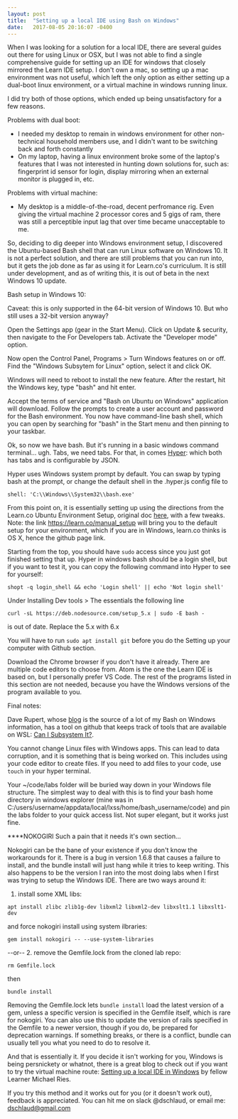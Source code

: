 ```yaml
---
layout: post
title:  "Setting up a local IDE using Bash on Windows"
date:   2017-08-05 20:16:07 -0400
---
```



When I was looking for a solution for a local IDE, there are several guides out there for using Linux or OSX, but I was not able to find a single comprehensive guide for setting up an IDE for windows that closely mirrored the Learn IDE setup. I don't own a mac, so setting up a mac environment was not useful, which left the only option as either setting up a dual-boot linux environment, or a virtual machine in windows running linux. 

I did try both of those options, which ended up being unsatisfactory for a few reasons.

Problems with dual boot:
* I needed my desktop to remain in windows environment for other non-technical household members use, and I didn't want to be switching back and forth constantly
* On my laptop, having a linux environment broke some of the laptop's features that I was not interested in hunting down solutions for, such as: fingerprint id sensor for login, display mirroring when an external monitor is plugged in, etc.

Problems with virtual machine:
* My desktop is a middle-of-the-road, decent perfromance rig. Even giving the virtual machine 2 processor cores and 5 gigs of ram, there was still a perceptible input lag that over time became unacceptable to me.

So, deciding to dig deeper into Windows environment setup, I discovered the Ubuntu-based Bash shell that can run Linux software on Windows 10. It is not a perfect solution, and there are still problems that you can run into, but it gets the job done as far as using it for Learn.co's curriculum. It is still under development, and as of writing this, it is out of beta in the next Windows 10 update.

Bash setup in Windows 10:

Caveat: this is only supported in the 64-bit version of Windows 10. But who still uses a 32-bit version anyway?

Open the Settings app (gear in the Start Menu). Click on Update & security, then navigate to the For Developers tab. Activate the "Developer mode" option.

Now open the Control Panel, Programs > Turn Windows features on or off. Find the "Windows Subsytem for Linux" option, select it and click OK.

Windows will need to reboot to install the new feature. After the restart, hit the Windows key, type "bash" and hit enter.

Accept the terms of service and "Bash on Ubuntu on Windows" application will download. Follow the prompts to create a user account and password for the Bash environment. You now have command-line bash shell, which you can open by searching for "bash" in the Start menu and then pinning to your taskbar.

Ok, so now we have bash. But it's running in a basic windows command terminal... ugh. Tabs, we need tabs. For that, in comes [Hyper](https://hyper.is): which both has tabs and is configurable by JSON.

Hyper uses Windows system prompt by default. You can swap by typing bash at the prompt, or change the default shell in the .hyper.js config file to 
```
shell: 'C:\\Windows\\System32\\bash.exe'
```
From this point on, it is essentially setting up using the directions from the Learn.co Ubuntu Environment Setup, original doc [here](https://github.com/learn-co-curriculum/linux-env-setup), with a few tweaks. Note: the link https://learn.co/manual_setup will bring you to the default setup for your environment, which if you are in Windows, learn.co thinks is OS X, hence the github page link.

Starting from the top, you should have `sudo` access since you just got finished setting that up. Hyper in windows bash should be a login shell, but if you want to test it, you can copy the following command into Hyper to see for yourself:
```
shopt -q login_shell && echo 'Login shell' || echo 'Not login shell'
```

Under Installing Dev tools > The essentials the following line
```
curl -sL https://deb.nodesource.com/setup_5.x | sudo -E bash -
```
 
is out of date. Replace the 5.x with 6.x


You will have to run `sudo apt install git` before you do the Setting up your computer with Github section.

Download the Chrome browser if you don't have it already. There are multiple code editors to choose from. Atom is the one the Learn IDE is based on, but I personally prefer VS Code. The rest of the programs listed in this section are not needed, because you have the Windows versions of the program available to you.

Final notes:

Dave Rupert, whose [blog](http://daverupert.com) is the source of a lot of my Bash on Windows information, has a tool on github that keeps track of tools that are available on WSL: [Can I Subsystem It?](https://github.com/davatron5000/can-i-subsystem-it).

You cannot change Linux files with Windows apps. This can lead to data corruption, and it is something that is being worked on. This includes using your code editor to create files. If you need to add files to your code, use `touch` in your hyper terminal.

Your ~/code/labs folder will be buried way down in your Windows file structure. The simplest way to deal with this is to find your bash home directory in windows explorer (mine was in C:/users/username/appdata/local/lxss/home/bash_username/code) and pin the labs folder to your quick access list. Not super elegant, but it works just fine.

****NOKOGIRI
Such a pain that it needs it's own section...

Nokogiri can be the bane of your existence if you don't know the workarounds for it. There is a bug in version 1.6.8 that causes a failure to install, and the bundle install will just hang while it tries to keep writing. This also happens to be the version I ran into the most doing labs when I first was trying to setup the Windows IDE. There are two ways around it:

1. install some XML libs:

```
apt install zlibc zlib1g-dev libxml2 libxml2-dev libxslt1.1 libxslt1-dev
```
and force nokogiri install using system ilbraries:
```
gem install nokogiri -- --use-system-libraries
```
--or--
2. remove the Gemfile.lock from the cloned lab repo:
```
rm Gemfile.lock
```
then
```
bundle install
```
Removing the Gemfile.lock lets `bundle install` load the latest version of a gem, unless a specific version is specified in the Gemfile itself, which is rare for nokogiri. You can also use this to update the version of rails specified in the Gemfile to a newer version, though if you do, be prepared for deprecation warnings. If something breaks, or there is a conflict, bundle can usually tell you what you need to do to resolve it.

And that is essentially it. If you decide it isn't working for you, Windows is being persnickety or whatnot, there is a great blog to check out if you want to try the virtual machine route: [Setting up a local IDE in Windows](http://http://michaelries.info/2017/04/27/setting_up_a_local_ide_in_windows/) by fellow Learner Michael Ries. 

If you try this method and it works out for you (or it doesn't work out), feedback is appreciated. You can hit me on slack @dschlaud, or email me: dschlaud@gmail.com








